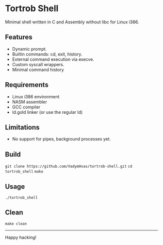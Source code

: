 # Tortrob Shell

Minimal shell written in C and Assembly without libc for Linux i386.

## Features
- Dynamic prompt.
- Builtin commands: cd, exit, history.
- External command execution via execve.
- Custom syscall wrappers.
- Minimal command history

## Requirements
- Linux i386 environment
- NASM assembler
- GCC compiler
- ld.gold linker (or use the regular ld)

## Limitations
- No support for pipes, background processes yet.

## Build
```git clone https://github.com/VadymHvas/tortrob-shell.git```
```cd tortrob_shell```
```make```

## Usage
```./tortrob_shell```

## Clean
```make clean```

---

Happy hacking!